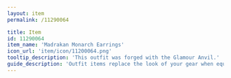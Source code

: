 ```yaml
---
layout: item
permalink: /11290064

title: Item
id: 11290064
item_name: 'Madrakan Monarch Earrings'
icon_url: 'item/icon/11200064.png'
tooltip_description: 'This outfit was forged with the Glamour Anvil.'
guide_description: 'Outfit items replace the look of your gear when equipped.'
---
```


